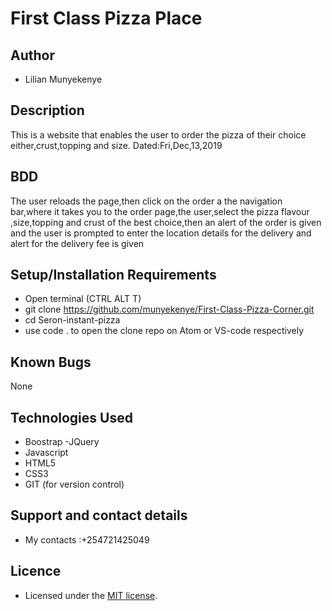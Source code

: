 # First Class Pizza Place
## Author
- Lilian Munyekenye
## Description
This is a website that enables the user to order the pizza of their choice either,crust,topping and size. Dated:Fri,Dec,13,2019
## BDD
The user reloads the page,then click on the order a the navigation bar,where it takes you to the order page,the user,select the pizza flavour ,size,topping and crust of the best choice,then an alert of the order is given and the user is prompted to enter the location details for the delivery and alert for the delivery fee is given

## Setup/Installation Requirements
- Open terminal (CTRL ALT T)
- git clone https://github.com/munyekenye/First-Class-Pizza-Corner.git
- cd Seron-instant-pizza
- use  code . to open the clone repo on Atom or VS-code respectively
## Known Bugs
None
## Technologies Used
- Boostrap
-JQuery
- Javascript
- HTML5
- CSS3
- GIT (for version control)
## Support and contact details
 - My contacts :+254721425049
## Licence
- Licensed under the  [MIT license](LICENSE).